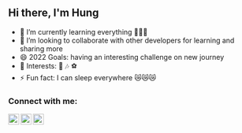 ## Hi there, I'm Hung
- 🌱 I’m currently learning everything 👻👻👻
- 👯 I’m looking to collaborate with other developers for learning and sharing more
- 😄 2022 Goals: having an interesting challenge on new journey
- 🍻 Interests: ️🏀 ️🎶 ⚽️
- ⚡ Fun fact: I can sleep everywhere 😿😿😿

### Connect with me:

[<img align="left" alt="LinkedIn" width="22px" src="https://cdn.jsdelivr.net/npm/simple-icons@v3/icons/linkedin.svg" />][linkedin]

[<img align="left" alt="Facebook" width="22px" src="https://cdn.jsdelivr.net/npm/simple-icons@v3/icons/facebook.svg" />][facebook]

[<img align="left" alt="Porfolio" width="22px" src="https://cdn.jsdelivr.net/npm/simple-icons@3.13.0/icons/1001tracklists.svg" />][my porfolio]

<br />

[linkedin]: https://www.linkedin.com/in/hungtran-fpt/
[facebook]: https://www.facebook.com/t.m.hung2308/
[my porfolio]: https://https://manhhung-fpt.github.io/
